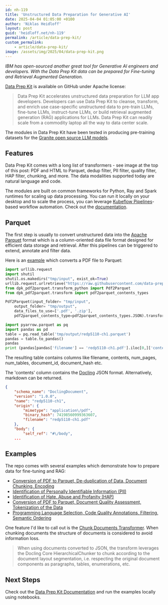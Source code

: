 ```yaml
---
id: nh-119
title: 'Unstructured Data Preparation for Generative AI'
date: 2025-04-04 01:05:00 +0100
author: 'Niklas Heidloff'
layout: post
guid: 'heidloff.net/nh-119'
permalink: /article/data-prep-kit/
custom_permalink:
    - article/data-prep-kit/
image: /assets/img/2025/04/data-prep-kit.png
---
```


*IBM has open-sourced another great tool for Generative AI engineers and developers. With the Data Prep Kit data can be prepared for Fine-tuning and Retrieval Augmented Generation.*

[Data Prep Kit](https://github.com/data-prep-kit/data-prep-kit) is available on GitHub under Apache license:

> Data Prep Kit accelerates unstructured data preparation for LLM app developers. Developers can use Data Prep Kit to cleanse, transform, and enrich use case-specific unstructured data to pre-train LLMs, fine-tune LLMs, instruct-tune LLMs, or build retrieval augmented generation (RAG) applications for LLMs. Data Prep Kit can readily scale from a commodity laptop all the way to data center scale.

The modules in Data Prep Kit have been tested in producing pre-training datasets for the [Granite open source LLM models](https://huggingface.co/ibm-granite).

## Features

Data Prep Kit comes with a long list of transformers - see image at the top of this post: PDF and HTML to Parquet, dedup filter, PII filter, quality filter, HAP filter, chunking, and more. The data modalities supported today are natural language and code.

The modules are built on common frameworks for Python, Ray and Spark runtimes for scaling up data processing. You can run it locally on your desktop and to scale the process, you can leverage [Kubeflow Pipelines](https://www.kubeflow.org/docs/components/pipelines/overview/)-based workflow automation. Check out the [documentation](https://data-prep-kit.github.io/data-prep-kit/data-processing-lib/doc/ray-runtime/).

## Parquet

The first step is usually to convert unstructured data into the [Apache Parquet](https://parquet.apache.org/) format which is a column-oriented data file format designed for efficient data storage and retrieval. After this pipelines can be triggered to extend, annotate and filter data.

Here is an [example](http://localhost:8888/notebooks/notebooks/Run_your_first_transform_colab.ipynb) which converts a PDF file to Parquet:

```python
import urllib.request
import shutil
shutil.os.makedirs("tmp/input", exist_ok=True)
urllib.request.urlretrieve("https://raw.githubusercontent.com/data-prep-kit/data-prep-kit/dev/transforms/language/pdf2parquet/test-data/input/redp5110-ch1.pdf", "tmp/input/redp5110-ch1.pdf")
from dpk_pdf2parquet.transform_python import Pdf2Parquet
from dpk_pdf2parquet.transform import pdf2parquet_contents_types

Pdf2Parquet(input_folder= "tmp/input", 
    output_folder= "tmp/output", 
    data_files_to_use=['.pdf', '.zip'],
    pdf2parquet_contents_type=pdf2parquet_contents_types.JSON).transform()

import pyarrow.parquet as pq
import pandas as pd
table = pq.read_table('tmp/output/redp5110-ch1.parquet')
pandas = table.to_pandas()
pandas
print (pandas[pandas['filename'] == 'redp5110-ch1.pdf'].iloc[0,]['contents'])
```

The resulting table contains columns like filename, contents, num_pages, num_tables, document_id, document_hash etc.

The 'contents' column contains the [Docling](https://docling-project.github.io/docling/concepts/docling_document/) JSON format. Alternatively, markdown can be returned.

```json
{
    "schema_name": "DoclingDocument",
    "version": "1.0.0",
    "name": "redp5110-ch1",
    "origin": {
        "mimetype": "application\/pdf",
        "binary_hash": 74198560999363607,
        "filename": "redp5110-ch1.pdf"
    },
    "body": {
        "self_ref": "#\/body",
    ...
```

## Examples

The repo comes with several examples which demonstrate how to prepare data for fine-tuning and RAG:

* [Conversion of PDF to Parquet, De-duplication of Data, Document Chunking, Encoding](https://github.com/data-prep-kit/data-prep-kit/blob/dev/examples/notebooks/rag-pdf-1/rag_1_dpk_process_python.ipynb)
* [Identification of Personally Identifiable Information (PII)](https://github.com/data-prep-kit/data-prep-kit/blob/dev/examples/notebooks/PII/Run_your_first_PII_redactor_transform.ipynb)
* [Identification of Hate, Abuse and Profanity (HAP)](https://github.com/data-prep-kit/data-prep-kit/blob/dev/examples/notebooks/hap/generate_hap_score_csv.ipynb)
* [Conversion of PDF to Parquet, Document Quality Assessment, Tokenization of the Data](https://github.com/data-prep-kit/data-prep-kit/blob/dev/examples/notebooks/fine%20tuning/language/fine-tune-language.ipynb)
* [Programming Language Selection, Code Quality Annotations, Filtering, Semantic Ordering](https://github.com/data-prep-kit/data-prep-kit/blob/dev/examples/notebooks/fine%20tuning/code/sample-notebook.ipynb)

One feature I'd like to call out is the [Chunk Documents Transformer](https://data-prep-kit.github.io/data-prep-kit/transforms/language/doc_chunk/). When chunking documents the structure of documents is considered to avoid information loss.

> When using documents converted to JSON, the transform leverages the Docling Core HierarchicalChunker to chunk according to the document layout segmentation, i.e. respecting the original document components as paragraphs, tables, enumerations, etc.

## Next Steps

Check out the [Data Prep Kit Documentation](https://data-prep-kit.github.io/data-prep-kit/data-processing-lib/doc/overview/) and run the examples locally using notebooks.